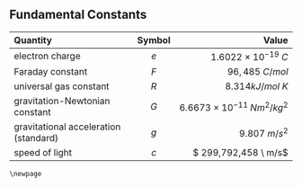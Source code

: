 ## Fundamental Constants

| Quantity | Symbol | Value |
| :--- | :----: | ----: |
| electron charge | $e$ | $1.6022 \ \times \ 10^{−19} \ C$ |
| Faraday constant | $F$ | $96,485 \ C/mol$ |
| universal gas constant| $R$ | $8.314 kJ/mol \ K$ |
| gravitation-Newtonian constant | $G$ | $6.6673 \ \times \ 10^{-11} \ Nm^2/kg^2$ |
| gravitational acceleration (standard) | $g$ | $9.807 \ m/s^2$ |
| speed of light | $c$ | $ 299,792,458 \ m/s$ |

```{raw} latex
\newpage
```
